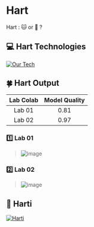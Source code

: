 # Hart
Hart : :cat: or :dog: ?

## 💻 Hart Technologies
[![Our Tech](https://skillicons.dev/icons?i=python,tensorflow,fastapi,docker)](https://skillicons.dev)

## 🍀 Hart Output
| Lab Colab | Model Quality |
|:---------:|:-------------:|
| Lab 01 | 0.81 |
| Lab 02 | 0.97 |

### :one: Lab 01
> ![image](https://github.com/user-attachments/assets/7d57552b-7e49-413b-a4e7-afca83e2557d)

### :two: Lab 02
> ![image](https://github.com/user-attachments/assets/4646b7c6-41e9-4d6b-b86a-6b8051aadc0a)

## 🚀 Harti
[![Harti](https://github-readme-stats.vercel.app/api/pin/?username=Holthas&repo=Harti)](https://github.com/Kelniit/Harti)